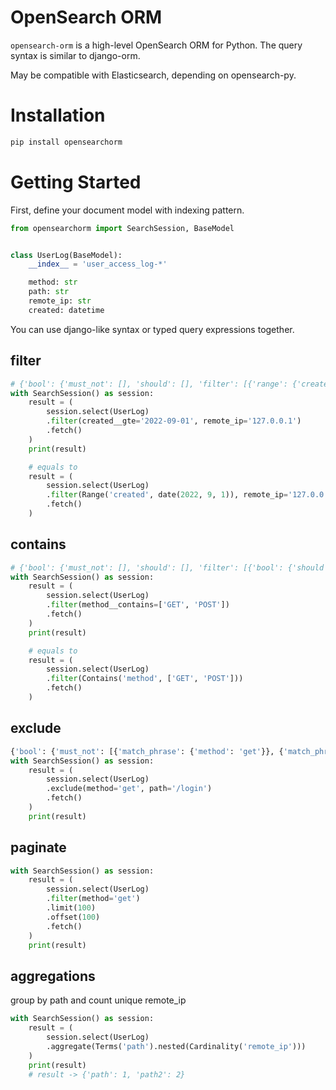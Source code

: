 # OpenSearch ORM
`opensearch-orm` is a high-level OpenSearch ORM for Python. The query syntax is similar to django-orm.

May be compatible with Elasticsearch, depending on opensearch-py.


# Installation
``` bash
pip install opensearchorm
```


# Getting Started

First, define your document model with indexing pattern.
``` python
from opensearchorm import SearchSession, BaseModel


class UserLog(BaseModel):
    __index__ = 'user_access_log-*'

    method: str
    path: str
    remote_ip: str
    created: datetime
```


You can use django-like syntax or typed query expressions together.
## filter
``` python
# {'bool': {'must_not': [], 'should': [], 'filter': [{'range': {'created': {'gte': '2022-09-01'}}}, {'match_phrase': {'remote_ip': '127.0.0.1'}}]}}        
with SearchSession() as session:
    result = (
        session.select(UserLog)
        .filter(created__gte='2022-09-01', remote_ip='127.0.0.1')
        .fetch()
    )
    print(result)

    # equals to
    result = (
        session.select(UserLog)
        .filter(Range('created', date(2022, 9, 1)), remote_ip='127.0.0.1')
        .fetch()
    )
```
## contains
``` python
# {'bool': {'must_not': [], 'should': [], 'filter': [{'bool': {'should': [{'match_phrase': {'method': 'GET'}}, {'match_phrase': {'method': 'POST'}}], 'minimum_should_match': 1}}]}}      
with SearchSession() as session:
    result = (
        session.select(UserLog)
        .filter(method__contains=['GET', 'POST'])
        .fetch()
    )
    print(result)

    # equals to
    result = (
        session.select(UserLog)
        .filter(Contains('method', ['GET', 'POST']))
        .fetch()
    )
```

## exclude
``` python
{'bool': {'must_not': [{'match_phrase': {'method': 'get'}}, {'match_phrase': {'path': '/login'}}], 'should': [], 'filter': []}}
with SearchSession() as session:
    result = (
        session.select(UserLog)
        .exclude(method='get', path='/login')
        .fetch()
    )
    print(result)
```


## paginate
``` python
with SearchSession() as session:
    result = (
        session.select(UserLog)
        .filter(method='get')
        .limit(100)
        .offset(100)
        .fetch()
    )
    print(result)
```

## aggregations
group by path and count unique remote_ip
``` python
with SearchSession() as session:
    result = (
        session.select(UserLog)
        .aggregate(Terms('path').nested(Cardinality('remote_ip')))
    )
    print(result)
    # result -> {'path': 1, 'path2': 2}
```